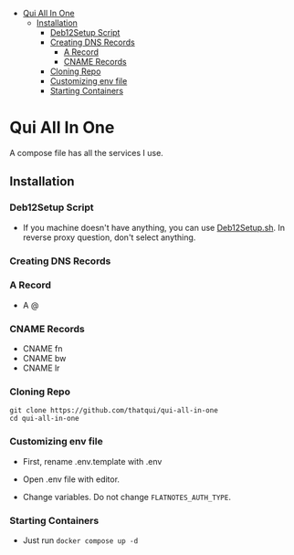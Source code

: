 - [Qui All In One](#qui-all-in-one)
    - [Installation](#installation)
        - [Deb12Setup Script](#deb12setup-script)
        - [Creating DNS Records](#creating-dns-records)
            - [A Record](#a-record)
            - [CNAME Records](#cname-records)
        - [Cloning Repo](#cloning-repo)
        - [Customizing env file](#customizing-env-file)
        - [Starting Containers](#starting-containers)
        

# Qui All In One
A compose file has all the services I use.

## Installation

### Deb12Setup Script

- If you machine doesn't have anything, you can use [Deb12Setup.sh](https://gist.github.com/thatqui/92f187bd87816cf6db0bd57db7f5a577). In reverse proxy question, don't select anything.

### Creating DNS Records

### A Record
- A @ <your ip>

### CNAME Records
- CNAME fn <yourmaindomain>
- CNAME bw <yourmaindomain>
- CNAME lr <yourmaindomain>

### Cloning Repo

```
git clone https://github.com/thatqui/qui-all-in-one
cd qui-all-in-one
```

### Customizing env file

- First, rename .env.template with .env

- Open .env file with editor.

- Change variables. Do not change `FLATNOTES_AUTH_TYPE`.

### Starting Containers

- Just run `docker compose up -d`
